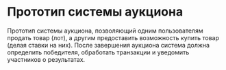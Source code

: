 # Прототип системы аукциона

Прототип системы аукциона, позволяющий одним пользователям продать товар (лот), а другим предоставить возможность купить товар (делая ставки на них).
После завершения аукциона система должна определить победителя, обработать транзакции и уведомить участников о результатах.
